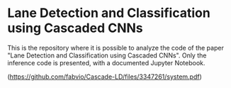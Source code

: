 # Lane Detection and Classification using Cascaded CNNs



This is the repository where it is possible to analyze the code of the paper "Lane Detection and Classification using Cascaded CNNs". Only the inference code is presented, with a documented Jupyter Notebook.

(https://github.com/fabvio/Cascade-LD/files/3347261/system.pdf)
